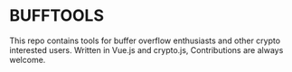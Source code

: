 # BUFFTOOLS

This repo contains tools for buffer overflow enthusiasts and other crypto interested users. Written in Vue.js and crypto.js, Contributions are always welcome.
